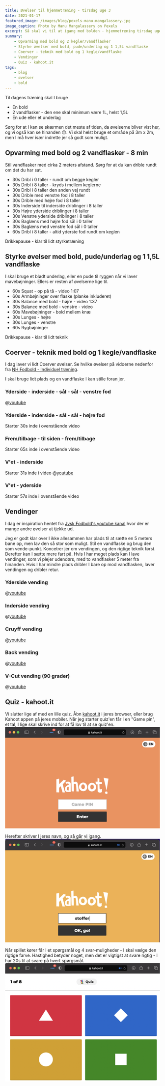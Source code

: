 ```yaml
---
title: Øvelser til hjemmetræning - tirsdag uge 3
date: 2021-01-17
featured_image: /images/blog/pexels-manu-mangalassery.jpg
image_caption: Photo by Manu Mangalassery on Pexels
excerpt: Så skal vi til at igang med bolden - hjemmetræning tirsdag uge 3
summary: 
    - Opvarming med bold og 2 kegler/vandflasker
    - Styrke øvelser med bold, pude/underlag og 1 1,5L vandflaske
    - Coerver - teknik med bold og 1 kegle/vandflaske
    - Vendinger
    - Quiz - kahoot.it
tags:
    - blog
    - øvelser
    - bold
---
```


Til dagens træning skal I bruge
 - En bold
 - 2 vandflasker - den ene skal minimum være 1L, helst 1,5L
 - En ude eller et underlag

Sørg for at I kan se skærmen det meste af tiden, da øvelserne bliver vist her, og vi også kan se hinanden 😛.
Vi skal helst bruge et område på 3m x 2m, men I må hver især indrette jer så godt som muligt.

## Opvarming med bold og 2 vandflasker - 8 min
Stil vandflasker med cirka 2 meters afstand. Sørg for at du kan drible rundt om det du har sat.
 - 30s Dribl i 0 taller - rundt om begge kegler
 - 30s Dribl i 8 taller - kryds i mellem keglerne
 - 30s Dribl i 8 taller den anden vej rundt
 - 30s Drible med venstre fod i 8 taller
 - 30s Drible med højre fod i 8 taller
 - 30s Inderside til inderside driblinger i 8 taller
 - 30s Højre yderside driblinger i 8 taller
 - 30s Venstre yderside driblinger i 8 taller
 - 30s Baglæns med højre fod sål i 0 taller
 - 30s Baglæns med venstre fod sål i 0 taller
 - 60s Dribl i 8 taller - altid yderste fod rundt om keglen

Drikkepause - klar til lidt styrketræning

## Styrke øvelser med bold, pude/underlag og 1 1,5L vandflaske
I skal bruge et blødt underlag, eller en pude til ryggen når vi laver mavebøjninger. Ellers er resten af øvelserne lige til.

 - 60s Squat - op på tå - video 1:07
 - 60s Armbøjninger over flaske (planke inkluderet)
 - 30s Balance med bold - højre - video 1:37
 - 30s Balance med bold - venstre - video
 - 60s Mavebøjninger - bold mellem knæ
 - 30s Lunges - højre
 - 30s Lunges - venstre
 - 60s Rygbøjninger

Drikkepause - klar til lidt teknik

## Coerver - teknik med bold og 1 kegle/vandflaske
I dag laver vi lidt Coerver øvelser. Se hvilke øvelser på vidoerne nedenfor fra [NH Fodbold - Individuel træning](https://www.youtube.com/channel/UC67HhgenaWDj0RPrQVYo3XQ).

I skal bruge lidt plads og en vandflaske I kan stille foran jer.

### Yderside - inderside - sål - sål - venstre fod
@[youtube](https://www.youtube.com/embed/mrZcLW_Rwec?controls=0&amp;disablekb=1&amp;enablejsapi=1&amp;showinfo=0&amp;start=30&amp;end=29)

### Yderside - inderside - sål - sål - højre fod
Starter 30s inde i ovenstående video

### Frem/tilbage - til siden - frem/tilbage
Starter 65s inde i ovenstående video

### V'et - inderside
Starter 31s inde i video
@[youtube](https://www.youtube.com/watch?v=QomWTYrNJ20&start=31)

### V'et - yderside
Starter 57s inde i ovenstående video
<!--https://www.youtube.com/watch?v=QomWTYrNJ20&start=57 -->

## Vendinger
I dag er inspiration hentet fra [Jysk Fodbold's youtube kanal](https://www.youtube.com/channel/UC33VbfDKpYEmZCQnRY23Zcg) hvor der er mange andre øvelser at tjekke ud. 

Jeg er godt klar over I ikke allesammen har plads til at sætte en 5 meters bane op, men lav den så stor som muligt. Stil en vandflaske og brug den som vende-punkt. Koncetrer jer om vendingen, og den rigtige teknik først. Derefter kan I sætte mere fart på. Hvis I har meget plads kan I lave vendinger, som vi plejer udendørs, med to vandflasker 5 meter fra hinanden. Hvis I har mindre plads dribler I bare op mod vandflasken, laver vendingen og dribler retur.

### Yderside vending
@[youtube](https://youtu.be/slUcMJDa0PI)

### Inderside vending
@[youtube](https://youtu.be/ZxrNE_YxLqA)

### Cruyff vending
@[youtube](https://youtu.be/_jvc7svR85w)

### Back vending
@[youtube](https://youtu.be/znprLa-ARNA)

### V-Cut vending (90 grader)
@[youtube](https://youtu.be/RSoyAmOSZwQ)

## Quiz - kahoot.it
Vi slutter lige af med en lille quiz. Åbn [kahoot.it](https://kahoot.it) i jeres browser, eller brug Kahoot appen på jeres mobiler. Når jeg starter quiz'en får I en "Game pin", et tal, I lige skal skrive ind for at få lov til at se quiz'en. 
![Kahoot Game Pin](/images/kahoot_game_pin.png "Enter Kahoot Game Pin")

Herefter skriver I jeres navn, og så går vi igang.
![Kahoot Nickname](/images/kahoot_nickname.png "Enter Kahoot nickname")

Når spillet kører får I et spørgsmål og 4 svar-muligheder - I skal vælge den rigtige farve. Hastighed betyder noget, men det er vigtigst at svare rigtig - I har 20s til at svare på hvert spørgsmål.
![Kahoot Choose answer](/images/kahoot_options.png "Choose correct Kahoot answer option")


